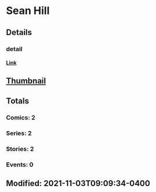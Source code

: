 # Sean  Hill 
## Details
### detail
#### [Link](http://marvel.com/comics/creators/14162/sean_hill?utm_campaign=apiRef&utm_source=225578a89fc76f3d20fbffda5d17a88d)
## [Thumbnail](http://i.annihil.us/u/prod/marvel/i/mg/b/40/image_not_available.jpg)
## Totals
### Comics: 2
### Series: 2
### Stories: 2
### Events: 0
## Modified: 2021-11-03T09:09:34-0400